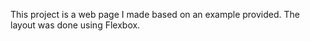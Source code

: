This project is a web page I made based on an example provided. 
The layout was done using Flexbox. 
